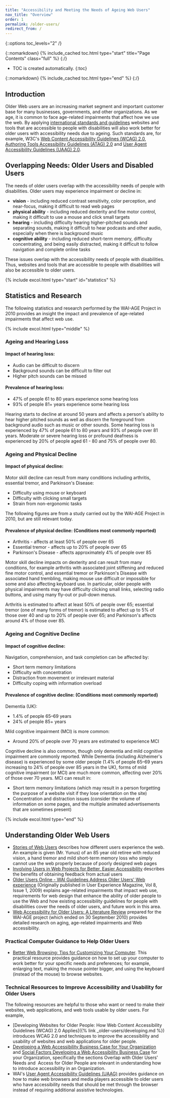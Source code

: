 ```yaml
---
title: "Accessibility and Meeting the Needs of Ageing Web Users"
nav_title: "Overview"
order: 1
permalink: /older-users/
redirect_from: /
---
```


{::options toc_levels="2" /}

{::nomarkdown}
{% include_cached toc.html type="start" title="Page Contents" class="full" %}
{:/}

-   TOC is created automatically.
{:toc}

{::nomarkdown}
{% include_cached toc.html type="end" %}
{:/}

## Introduction

Older Web users are an increasing market segment and important customer base for many businesses, governments, and other organizations. As we age, it is common to face age-related impairments that affect how we use the web. By applying [international standards and guidelines](https://www.w3.org/WAI/guid-tech.html) websites and tools that are accessible to people with disabilities will also work better for older users with accessibility needs due to ageing. Such standards are, for example, W3C's [Web Content Accessibility Guidelines (WCAG) 2.0](https://www.w3.org/WAI/intro/wcag), [Authoring Tools Accessibility Guidelines (ATAG) 2.0](https://www.w3.org/WAI/intro/uaag) and [User Agent Accessibility Guidelines (UAAG) 2.0](https://www.w3.org/WAI/intro/uaag).

## Overlapping Needs: Older Users and Disabled Users

The needs of older users overlap with the accessibility needs of people with disabilities. Older users may experience impairment or decline in:

-   **vision** - including reduced contrast sensitivity, color
    perception, and near-focus, making it difficult to read web pages
-   **physical ability** - including reduced dexterity and fine motor
    control, making it difficult to use a mouse and click small targets
-   **hearing** - including difficulty hearing higher-pitched sounds and
    separating sounds, making it difficult to hear podcasts and other
    audio, especially when there is background music
-   **cognitive ability** - including reduced short-term memory,
    difficulty concentrating, and being easily distracted, making it
    difficult to follow navigation and complete online tasks

These issues overlap with the accessibility needs of people with disabilities. Thus, websites and tools that are accessible to people with disabilities will also be accessible to older users.

{% include excol.html type="start" id="statistics" %}

## Statistics and Research

The following statistics and research performed by the WAI-AGE Project in 2010 provides an insight the impact and prevalence of age-related impairments that affect web use.

{% include excol.html type="middle" %}

### Ageing and Hearing Loss

#### Impact of hearing loss:

* Audio can be difficult to discern
* Background sounds can be difficult to filter out
* Higher pitch sounds can be missed

#### Prevalence of hearing loss:

* 47% of people 61 to 80 years experience some hearing loss
* 93% of people 81+ years experience some hearing loss

Hearing starts to decline at around 50 years and affects a person's ability to hear higher pitched sounds as well as discern the foreground from background audio such as music or other sounds.  Some hearing loss is experienced by 47% of people 61 to 80 years and 93% of people over 81 years.  Moderate or severe hearing loss or profound deafness is experienced by 20% of people aged 61 - 80 and 75% of people over 80.

### Ageing and Physical Decline

#### **Impact of physical decline:**

Motor skill decline can result from many conditions including arthritis,
essential tremor, and Parkinson's Disease:

-   Difficulty using mouse or keyboard
-   Difficulty with clicking small targets
-   Strain from non-ergonomic tasks

The following figures are from a study carried out by the WAI-AGE
Project in 2010, but are still relevant today.

#### **Prevalence of physical decline:** (Conditions most commonly reported)

-   Arthritis - affects at least 50% of people over 65
-   Essential tremor - affects up to 20% of people over 65
-   Parkinson's Disease - affects approximately 4% of people over 85

Motor skill decline impacts on dexterity and can result from many
conditions, for example arthritis with associated joint stiffening and
reduced fine motor control, and essential tremor or Parkinson's Disease
with associated hand trembling, making mouse use difficult or impossible
for some and also affecting keyboard use. In particular, older people
with physical impairments may have difficulty clicking small links,
selecting radio buttons, and using many fly-out or pull-down menus.

Arthritis is estimated to affect at least 50% of people over 65;
essential tremor (one of many forms of tremor) is estimated to affect up
to 5% of those over 40 and up to 20% of people over 65; and Parkinson's
affects around 4% of those over 85.

### Ageing and Cognitive Decline

#### **Impact of cognitive decline:**

Navigation, comprehension, and task completion can be affected by:

-   Short term memory limitations
-   Difficulty with concentration
-   Distraction from movement or irrelevant material
-   Difficulty coping with information overload

#### **Prevalence of cognitive decline:** (Conditions most commonly reported)

Dementia (UK):

-   1.4% of people 65–69 years
-   24% of people 85+ years

Mild cognitive impairment (MCI) is more common:

-   Around 20% of people over 70 years are estimated to experience MCI

Cognitive decline is also common, though only dementia and mild
cognitive impairment are commonly reported. While Dementia (including
Alzheimer's disease) is experienced by some older people (1.4% of people
65–69 years increasing to 24% of people over 85 years in the UK), forms
of mild cognitive impairment (or MCI) are much more common, affecting
over 20% of those over 70 years. MCI can result in:

-   Short term memory limitations (which may result in a person
    forgetting the purpose of a website visit if they lose orientation
    on the site)
-   Concentration and distraction issues (consider the volume of
    information on some pages, and the multiple animated advertisements
    that are sometimes present)

{% include excol.html type="end" %}

Understanding Older Web Users
-----------------------------

-   [Stories of Web
    Users](https://www.w3.org/WAI/intro/people-use-web/stories)
    describes how different users experience the web. An example is
    given (Mr. Yunus) of an 85 year old retiree with reduced vision, a
    hand tremor and mild short-term memory loss who simply cannot use
    the web properly because of poorly designed web pages
-   [Involving Users in Web Projects for Better, Easier
    Accessibility](https://www.w3.org/WAI/users/involving.html)
    describes the benefits of obtaining feedback from actual users
-   [Older Users Online - WAI Guidelines Address Older Users' Web
    experience](https://www.w3.org/WAI/posts/2009/older-users-online)
    (Originally published in User Experience Magazine, Vol 8, Issue
    1, 2009) explains age-related impairments that impact web use,
    requirements for web design that enhance the ability of older people
    to use the Web and how existing accessibility guidelines for people
    with disabilities cover the needs of older users, and future work in
    this area.
-   [Web Accessibility for Older Users: A Literature
    Review](https://www.w3.org/TR/2008/WD-wai-age-literature-20080514/)
    prepared for the WAI-AGE project (which ended on 30 September 2010)
    provides detailed research on aging, age-related impairments and Web
    accessibility.

### Practical Computer Guidance to Help Older Users

-   [Better Web Browsing: Tips for Customizing Your
    Computer](https://www.w3.org/WAI/users/browsing). This practical
    resource provides guidance on how to set up your computer to work
    better for your specific needs and preferences; for example,
    enlarging text, making the mouse pointer bigger, and using the
    keyboard (instead of the mouse) to browse websites.

### Technical Resources to Improve Accessibility and Usability for Older Users

The following resources are helpful to those who want or need to make
their websites, web applications, and web tools usable by older users.
For example,

-   [Developing Websites for Older People: How Web Content Accessibility
    Guidelines (WCAG) 2.0
    Applies]({% link _older-users/developing.md %})
    introduces WCAG 2.0 and techniques to improve the accessibility and
    usability of websites and web applications for older people.
-   [Developing a Web Accessibility Business Case for Your
    Organization](https://www.w3.org/WAI/bcase/) and [Social Factors
    Developing a Web Accessibility Business
    Case](https://www.w3.org/WAI/bcase/soc.html) for your Organization,
    specifically the sections Overlap with Older Users'
    Needs and  Access for Older People are relevant in understanding how
    to introduce accessibility in an Organization.
-   WAI's [User Agent Accessibility
    Guidelines (UAAG)](https://www.w3.org/WAI/intro/uaag) provides
    guidance on how to make web browsers and media players accessible to
    older users who have accessibility needs that should be met through
    the browser instead of requiring additional assistive technologies.